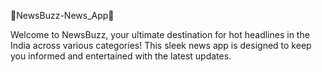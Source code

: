 👑NewsBuzz-News_App👑

Welcome to NewsBuzz, your ultimate destination for hot headlines in the India across various categories! This sleek news app is designed to keep you informed and entertained with the latest updates.
